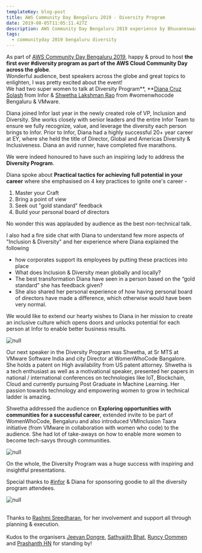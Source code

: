 ```yaml
---
templateKey: blog-post
title: AWS Community Day Bengaluru 2019 - Diversity Program
date: 2019-08-05T11:05:11.427Z
description: AWS Community Day Bengaluru 2019 experience by Bhuvaneswari Subramani
tags:
  - communityday 2019 bengaluru diversity
---
```

As part of [AWS Community Day Bengaluru 2019](https://communityday.awsugblr.in), happy & proud to host **the first ever #diversity program as part of the AWS Cloud Community Day across the globe**. \
Wonderful audience, best speakers across the globe and great topics to enlighten, I was pretty excited about the event!\
We had two super women to talk at Diversity Program**, **[Diana Cruz Solash](https://www.awsugblr.in/blog/2019-07-22-diana-cruz-solash/) from Infor & [Shwetha Lakshman Rao](https://www.awsugblr.in/blog/2019-07-24-shwetha-lakshman-rao/) from #womenwhocode Bengaluru & VMware. 

Diana joined Infor last year in the newly created role of VP, Inclusion and Diversity. She works closely with senior leaders and the entire Infor Team to ensure we fully recognize, value, and leverage the diversity each person brings to Infor. Prior to Infor, Diana had a highly successful 20+ year career at EY, where she held the title of Director, Global and Americas Diversity &amp; Inclusiveness. Diana an avid runner, have completed five marathons. 

We were indeed honoured to have such an inspiring lady to address the **Diversity Program**.

Diana spoke about **Practical tactics for achieving full potential in your career** where she emphasised on 4 key practices to ignite one's career - 

1. Master your Craft
2. Bring a point of view
3. Seek out "gold standard" feedback
4. Build your personal board of directors

No wonder this was applauded by audience as the best non-technical talk.

I also had a fire side chat with Diana to understand few more aspects of "Inclusion & Diversity" and her experience where Diana explained the following

* how corporates support its employees by putting these practices into place
* What does Inclusion & Diversity mean globally and locally?
* The best transformation Diana have seen in a person based on the “gold standard” she has feedback given? 
* She also shared her personal experience of how having personal board of directors have made a difference, which otherwise would have been very normal.

We would like to extend our hearty wishes to Diana in her mission to create an inclusive culture which opens doors and unlocks potential for each person at Infor to enable better business results.

![null](/img/track4_talk1_diana.png)

Our next speaker in the Diversity Program was Shwetha, at Sr MTS at VMware Software India and city Director at WomenWhoCode Bangalore. She holds a patent on High availability from US patent attorney. Shwetha is a tech enthusiast as well as a motivational speaker, presented her papers in national / international conferences on technologies like IoT, Blockchain, Cloud and currently pursuing Post Graduate in Machine Learning. Her passion towards technology and empowering women to grow in technical ladder is amazing.

Shwetha addressed the audience on **Exploring opportunities with communities for a successful career**, extended invite to be part of WomenWhoCode, Bengaluru and also introduced VMInclusion Taara initiative (from VMware in collaboration with women who code) to the audience. She had lot of take-aways on how to enable more women to become tech-savys through communities.

![null](/img/track4_talk2_shwetha.png)

On the whole, the Diversity Program was a huge success with inspiring and insightful presentations.

Special thanks to [\#infor](https://www.infor.com/) & Diana for sponsoring goodie to all the diversity program attendees. 

![null](/img/inforgoodie.png)

\
Thanks to [Rashmi Sreedharan](https://www.linkedin.com/in/rashmis/), for her involvement and support all through planning & execution. \
\
Kudos to the organisers [Jeevan Dongre](https://www.linkedin.com/in/jeevandongre/), [Sathyajith Bhat](https://www.linkedin.com/in/sathyabhat/), [Runcy Oommen](https://www.linkedin.com/in/runcyoommen/) and [Prashanth HN](https://www.linkedin.com/in/hnprashanth/) for standing by!
